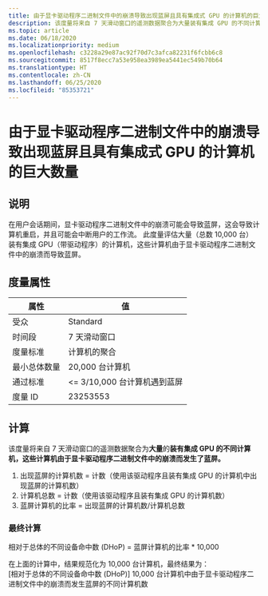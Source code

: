 ```yaml
---
title: 由于显卡驱动程序二进制文件中的崩溃导致出现蓝屏且具有集成式 GPU 的计算机的巨大数量
description: 该度量将来自 7 天滑动窗口的遥测数据聚合为大量装有集成 GPU 的不同计算机，这些计算机由于显卡驱动程序二进制文件中的崩溃而发生了蓝屏
ms.topic: article
ms.date: 06/18/2020
ms.localizationpriority: medium
ms.openlocfilehash: c3228a29e87ac92f70d7c3afca82231f6fcbb6c8
ms.sourcegitcommit: 8517f8ecc7a53e958ea3989ea5441ec549b70b64
ms.translationtype: HT
ms.contentlocale: zh-CN
ms.lasthandoff: 06/25/2020
ms.locfileid: "85353721"
---
```

# <a name="myriad-of-machines-with-integrated-gpu-that-had-a-blue-screen-caused-by-a-crash-in-the-graphics-driver-binary"></a>由于显卡驱动程序二进制文件中的崩溃导致出现蓝屏且具有集成式 GPU 的计算机的巨大数量

## <a name="description"></a>说明

在用户会话期间，显卡驱动程序二进制文件中的崩溃可能会导致蓝屏，这会导致计算机重启，并且可能会中断用户的工作流。 此度量评估大量（总数 10,000 台）装有集成 GPU（带驱动程序）的计算机，这些计算机由于显卡驱动程序二进制文件中的崩溃而导致蓝屏。 

## <a name="measure-attributes"></a>度量属性

|属性|值|
|----|----|
|受众 |Standard|
|时间段 |7 天滑动窗口|
|度量标准 |计算机的聚合|
|最小总体数量 |20,000 台计算机|
|通过标准 |<= 3/10,000 台计算机遇到蓝屏|
|度量 ID |23253553|

## <a name="calculation"></a>计算

该度量将来自 7 天滑动窗口的遥测数据聚合为**大量**的**装有集成 GPU 的不同计算机，这些计算机由于显卡驱动程序二进制文件中的崩溃而发生了蓝屏。**
1. 出现蓝屏的计算机数 = 计数（使用该驱动程序且装有集成 GPU 的计算机中出现蓝屏的计算机数） 
2. 计算机总数 = 计数（使用该驱动程序且装有集成 GPU 的计算机数） 
3. 蓝屏计算机的比率 = 出现蓝屏的计算机数/计算机总数 

### <a name="final-calculation"></a>最终计算

相对于总体的不同设备命中数 (DHoP) = 蓝屏计算机的比率 * 10,000 

在上面的计算中，结果规范化为 10,000 台计算机，最终结果为：    
[相对于总体的不同设备命中数 (DHoP)] 10,000 台计算机中由于显卡驱动程序二进制文件中的崩溃而发生蓝屏的不同计算机数
